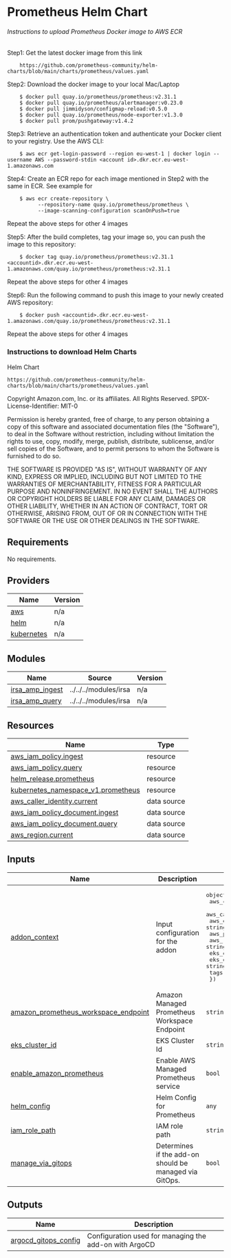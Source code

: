 # Prometheus Helm Chart

###### Instructions to upload Prometheus Docker image to AWS ECR

Step1: Get the latest docker image from this link

        https://github.com/prometheus-community/helm-charts/blob/main/charts/prometheus/values.yaml

Step2: Download the docker image to your local Mac/Laptop

        $ docker pull quay.io/prometheus/prometheus:v2.31.1
        $ docker pull quay.io/prometheus/alertmanager:v0.23.0
        $ docker pull jimmidyson/configmap-reload:v0.5.0
        $ docker pull quay.io/prometheus/node-exporter:v1.3.0
        $ docker pull prom/pushgateway:v1.4.2


Step3: Retrieve an authentication token and authenticate your Docker client to your registry. Use the AWS CLI:

        $ aws ecr get-login-password --region eu-west-1 | docker login --username AWS --password-stdin <account id>.dkr.ecr.eu-west-1.amazonaws.com

Step4: Create an ECR repo for each image mentioned in Step2 with the same in ECR. See example for

        $ aws ecr create-repository \
              --repository-name quay.io/prometheus/prometheus \
              --image-scanning-configuration scanOnPush=true

Repeat the above steps for other 4 images

Step5: After the build completes, tag your image so, you can push the image to this repository:

        $ docker tag quay.io/prometheus/prometheus:v2.31.1 <accountid>.dkr.ecr.eu-west-1.amazonaws.com/quay.io/prometheus/prometheus:v2.31.1

Repeat the above steps for other 4 images

Step6: Run the following command to push this image to your newly created AWS repository:

        $ docker push <accountid>.dkr.ecr.eu-west-1.amazonaws.com/quay.io/prometheus/prometheus:v2.31.1

Repeat the above steps for other 4 images

### Instructions to download Helm Charts

Helm Chart

    https://github.com/prometheus-community/helm-charts/blob/main/charts/prometheus/values.yaml


<!--- BEGIN_TF_DOCS --->
Copyright Amazon.com, Inc. or its affiliates. All Rights Reserved.
SPDX-License-Identifier: MIT-0

Permission is hereby granted, free of charge, to any person obtaining a copy of this
software and associated documentation files (the "Software"), to deal in the Software
without restriction, including without limitation the rights to use, copy, modify,
merge, publish, distribute, sublicense, and/or sell copies of the Software, and to
permit persons to whom the Software is furnished to do so.

THE SOFTWARE IS PROVIDED "AS IS", WITHOUT WARRANTY OF ANY KIND, EXPRESS OR IMPLIED,
INCLUDING BUT NOT LIMITED TO THE WARRANTIES OF MERCHANTABILITY, FITNESS FOR A
PARTICULAR PURPOSE AND NONINFRINGEMENT. IN NO EVENT SHALL THE AUTHORS OR COPYRIGHT
HOLDERS BE LIABLE FOR ANY CLAIM, DAMAGES OR OTHER LIABILITY, WHETHER IN AN ACTION
OF CONTRACT, TORT OR OTHERWISE, ARISING FROM, OUT OF OR IN CONNECTION WITH THE
SOFTWARE OR THE USE OR OTHER DEALINGS IN THE SOFTWARE.

## Requirements

No requirements.

## Providers

| Name | Version |
|------|---------|
| <a name="provider_aws"></a> [aws](#provider\_aws) | n/a |
| <a name="provider_helm"></a> [helm](#provider\_helm) | n/a |
| <a name="provider_kubernetes"></a> [kubernetes](#provider\_kubernetes) | n/a |

## Modules

| Name | Source | Version |
|------|--------|---------|
| <a name="module_irsa_amp_ingest"></a> [irsa\_amp\_ingest](#module\_irsa\_amp\_ingest) | ../../../modules/irsa | n/a |
| <a name="module_irsa_amp_query"></a> [irsa\_amp\_query](#module\_irsa\_amp\_query) | ../../../modules/irsa | n/a |

## Resources

| Name | Type |
|------|------|
| [aws_iam_policy.ingest](https://registry.terraform.io/providers/hashicorp/aws/latest/docs/resources/iam_policy) | resource |
| [aws_iam_policy.query](https://registry.terraform.io/providers/hashicorp/aws/latest/docs/resources/iam_policy) | resource |
| [helm_release.prometheus](https://registry.terraform.io/providers/hashicorp/helm/latest/docs/resources/release) | resource |
| [kubernetes_namespace_v1.prometheus](https://registry.terraform.io/providers/hashicorp/kubernetes/latest/docs/resources/namespace_v1) | resource |
| [aws_caller_identity.current](https://registry.terraform.io/providers/hashicorp/aws/latest/docs/data-sources/caller_identity) | data source |
| [aws_iam_policy_document.ingest](https://registry.terraform.io/providers/hashicorp/aws/latest/docs/data-sources/iam_policy_document) | data source |
| [aws_iam_policy_document.query](https://registry.terraform.io/providers/hashicorp/aws/latest/docs/data-sources/iam_policy_document) | data source |
| [aws_region.current](https://registry.terraform.io/providers/hashicorp/aws/latest/docs/data-sources/region) | data source |

## Inputs

| Name | Description | Type | Default | Required |
|------|-------------|------|---------|:--------:|
| <a name="input_addon_context"></a> [addon\_context](#input\_addon\_context) | Input configuration for the addon | <pre>object({<br>    aws_caller_identity_account_id = string<br>    aws_caller_identity_arn        = string<br>    aws_eks_cluster_endpoint       = string<br>    aws_partition_partition        = string<br>    aws_region_name                = string<br>    eks_oidc_issuer_url            = string<br>    eks_oidc_provider_arn          = string<br>    tags                           = map(string)<br>  })</pre> | n/a | yes |
| <a name="input_amazon_prometheus_workspace_endpoint"></a> [amazon\_prometheus\_workspace\_endpoint](#input\_amazon\_prometheus\_workspace\_endpoint) | Amazon Managed Prometheus Workspace Endpoint | `string` | `null` | no |
| <a name="input_eks_cluster_id"></a> [eks\_cluster\_id](#input\_eks\_cluster\_id) | EKS Cluster Id | `string` | n/a | yes |
| <a name="input_enable_amazon_prometheus"></a> [enable\_amazon\_prometheus](#input\_enable\_amazon\_prometheus) | Enable AWS Managed Prometheus service | `bool` | `false` | no |
| <a name="input_helm_config"></a> [helm\_config](#input\_helm\_config) | Helm Config for Prometheus | `any` | `{}` | no |
| <a name="input_iam_role_path"></a> [iam\_role\_path](#input\_iam\_role\_path) | IAM role path | `string` | `"/"` | no |
| <a name="input_manage_via_gitops"></a> [manage\_via\_gitops](#input\_manage\_via\_gitops) | Determines if the add-on should be managed via GitOps. | `bool` | `false` | no |

## Outputs

| Name | Description |
|------|-------------|
| <a name="output_argocd_gitops_config"></a> [argocd\_gitops\_config](#output\_argocd\_gitops\_config) | Configuration used for managing the add-on with ArgoCD |

<!--- END_TF_DOCS --->

